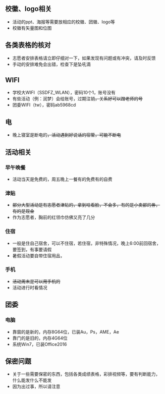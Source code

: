 ## 校徽、logo相关
* 活动的ppt、海报等需要放相应的校徽、团徽、logo等
* 校徽有矢量图和位图

## 各类表格的核对
* 志愿者安排表格请立即仔细对一下，如果发现有问题或有冲突，请及时反馈
* 手动的安排难免会出错，检查下是坠吼滴

## WIFI
* 学校大WIFI（SSDFZ_WLAN），<c>密码10个1</c>，账号没有
* 有些活动（例：润梦）会给账号，过期注销<c><del>，关系好可以蹭老师的号</del></c>
* 团委WIFI（tw），<c>密码ab5968cd</c>

## 电
* 晚上寝室是断电的<c><del>，活动遇到好说话的宿管，可能不断电</del></c>

## 活动相关
### 早午晚餐
* 活动当天是免费的，周五晚上一餐有的免费有的自费

### 津贴
* <c><del>部分大型活动是有志愿者津贴的，拿到啥看脸，不会多，有的是小卖部的券，有的是现金</del></c>
* 作为志愿者，胸前的红领巾仿佛又亮了几分

### 住宿
* 一般是住自己宿舍，可以不住宿，若住宿，非特殊情况，晚上6:00前回宿舍，要签到，有事要请假
* 暑假活动要自带住宿用品，

### 手机
* <c><del>活动周末是可以用手机的</del></c>
* 活动进行时看情况

## 团委
### 电脑
* 靠窗的是新的，内存8G64位，已装Au，Ps，AME，Ae
* 靠门的是旧的，内存4G64位
* 系统Win7，已装Office2016

## 保密问题
* 关于一些需要保密的东西，包括各类成绩表格，彩排视频等，要有判断能力，什么能发什么不能发
* <c>因为出过事，所以请注意</c>

